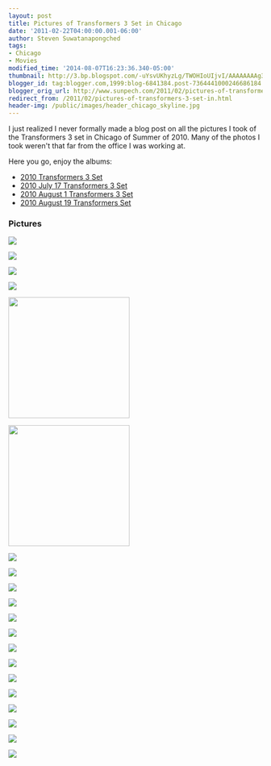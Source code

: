 ```yaml
---
layout: post
title: Pictures of Transformers 3 Set in Chicago
date: '2011-02-22T04:00:00.001-06:00'
author: Steven Suwatanapongched
tags:
- Chicago
- Movies
modified_time: '2014-08-07T16:23:36.340-05:00'
thumbnail: http://3.bp.blogspot.com/-uYsvUKhyzLg/TWOHIoUIjvI/AAAAAAAAg3A/acnXcX2HpG8/s600/IMG_0479.JPG
blogger_id: tag:blogger.com,1999:blog-6841384.post-7364441000246686184
blogger_orig_url: http://www.sunpech.com/2011/02/pictures-of-transformers-3-set-in.html
redirect_from: /2011/02/pictures-of-transformers-3-set-in.html
header-img: /public/images/header_chicago_skyline.jpg
---
```


I just realized I never formally made a blog post on all the pictures I took of the Transformers 3 set in Chicago of Summer of 2010. Many of the photos I took weren't that far from the office I was working at.

Here you go, enjoy the albums:
<ul>
  <li><a href="https://picasaweb.google.com/101693597219413173200/2010Transformers3Set">2010 Transformers 3 Set</a></li>
  <li><a href="https://picasaweb.google.com/sunpech/2010July17Transformers3Set">2010 July 17 Transformers 3 Set</a></li>
  <li><a href="https://picasaweb.google.com/sunpech/2010August1Transformers3Set">2010 August 1 Transformers 3 Set</a></li>
  <li><a href="https://picasaweb.google.com/sunpech/2010August19TransformersSet?feat=flashalbum">2010 August 19 Transformers Set</a></li>
</ul>

### Pictures

<a href="http://3.bp.blogspot.com/-uYsvUKhyzLg/TWOHIoUIjvI/AAAAAAAAg3A/acnXcX2HpG8/s1600/IMG_0479.JPG"><img border="0" src="http://3.bp.blogspot.com/-uYsvUKhyzLg/TWOHIoUIjvI/AAAAAAAAg3A/acnXcX2HpG8/s320/IMG_0479.JPG" /></a>

<a href="http://2.bp.blogspot.com/-TB5GlMLLcHg/TWOHZiAr1XI/AAAAAAAAg3Q/mAd1k2cj1r4/s1600/IMG_0481.JPG"><img border="0" src="http://2.bp.blogspot.com/-TB5GlMLLcHg/TWOHZiAr1XI/AAAAAAAAg3Q/mAd1k2cj1r4/s320/IMG_0481.JPG" /></a>

<a href="http://3.bp.blogspot.com/-de7NesaAiq0/TWOHhOrHr9I/AAAAAAAAg3Y/dMuo1vVGQoI/s1600/IMG_0482.JPG"><img border="0" src="http://3.bp.blogspot.com/-de7NesaAiq0/TWOHhOrHr9I/AAAAAAAAg3Y/dMuo1vVGQoI/s320/IMG_0482.JPG" /></a>

<a href="http://4.bp.blogspot.com/-UmVtRzob3b0/TWOHsT4zYFI/AAAAAAAAg3k/iyIMoW17Aoo/s1600/IMG_0487.JPG"><img border="0" src="http://4.bp.blogspot.com/-UmVtRzob3b0/TWOHsT4zYFI/AAAAAAAAg3k/iyIMoW17Aoo/s320/IMG_0487.JPG" /></a>

<a href="http://3.bp.blogspot.com/-_PCTjnYbrXo/TWOI1gRIfRI/AAAAAAAAg5I/diyq2EZCfJ8/s1600/2010-07-10+18.18.55.jpg"><img border="0" height="240" src="http://3.bp.blogspot.com/-_PCTjnYbrXo/TWOI1gRIfRI/AAAAAAAAg5I/diyq2EZCfJ8/s320/2010-07-10+18.18.55.jpg" /></a>

<a href="http://1.bp.blogspot.com/-9koCvJth0Ik/TWOI8n1CawI/AAAAAAAAg5Q/6YHhtjTCSN4/s1600/2010-07-10+18.20.15.jpg"><img border="0" height="240" src="http://1.bp.blogspot.com/-9koCvJth0Ik/TWOI8n1CawI/AAAAAAAAg5Q/6YHhtjTCSN4/s320/2010-07-10+18.20.15.jpg" /></a>

<a href="http://4.bp.blogspot.com/-yhgIwY8HG7k/TEMobNc2jZI/AAAAAAAARgI/zAto67qPbFM/s1600/IMG_0741.JPG"><img border="0" src="http://4.bp.blogspot.com/-yhgIwY8HG7k/TEMobNc2jZI/AAAAAAAARgI/zAto67qPbFM/s320/IMG_0741.JPG" /></a>

<a href="http://4.bp.blogspot.com/-LUNKUZsgXq0/TFY4fIxN7pI/AAAAAAAAUnM/stQl7--wTDk/s1600/IMG_1747.JPG"><img border="0" src="http://4.bp.blogspot.com/-LUNKUZsgXq0/TFY4fIxN7pI/AAAAAAAAUnM/stQl7--wTDk/s320/IMG_1747.JPG" /></a>

<a href="http://3.bp.blogspot.com/-PvX-Pp_QFJU/TFY5prsaWFI/AAAAAAAAUnc/7iMVbU4FdOg/s1600/IMG_1748.JPG"><img border="0" src="http://3.bp.blogspot.com/-PvX-Pp_QFJU/TFY5prsaWFI/AAAAAAAAUnc/7iMVbU4FdOg/s320/IMG_1748.JPG" /></a>

<a href="http://1.bp.blogspot.com/-3kJRHi1zCeY/TFY-BKRkJvI/AAAAAAAAUr4/5p51QqdUQjs/s1600/IMG_1776.JPG"><img border="0" src="http://1.bp.blogspot.com/-3kJRHi1zCeY/TFY-BKRkJvI/AAAAAAAAUr4/5p51QqdUQjs/s320/IMG_1776.JPG" /></a>

<a href="http://3.bp.blogspot.com/-MMU-gWX1v_g/TFY_bbJSPZI/AAAAAAAAUtY/Bd-01iov-Do/s1600/IMG_1784.JPG"><img border="0" src="http://3.bp.blogspot.com/-MMU-gWX1v_g/TFY_bbJSPZI/AAAAAAAAUtY/Bd-01iov-Do/s320/IMG_1784.JPG" /></a>

<a href="http://3.bp.blogspot.com/-ibGJusb1U40/TFY_fCmqwnI/AAAAAAAAUtk/8yYIFHCd3Fo/s1600/IMG_1785.JPG"><img border="0" src="http://3.bp.blogspot.com/-ibGJusb1U40/TFY_fCmqwnI/AAAAAAAAUtk/8yYIFHCd3Fo/s320/IMG_1785.JPG" /></a>

<a href="http://3.bp.blogspot.com/-Eozczc-QSk0/TFY_knRm-2I/AAAAAAAAUt0/1RCCouEUaws/s1600/IMG_1787.JPG"><img border="0" src="http://3.bp.blogspot.com/-Eozczc-QSk0/TFY_knRm-2I/AAAAAAAAUt0/1RCCouEUaws/s320/IMG_1787.JPG" /></a>

<a href="http://1.bp.blogspot.com/-nc_KCg5tM7o/TFY_qvaHOvI/AAAAAAAAUuE/QP_UOc57v8g/s1600/IMG_1789.JPG"><img border="0" src="http://1.bp.blogspot.com/-nc_KCg5tM7o/TFY_qvaHOvI/AAAAAAAAUuE/QP_UOc57v8g/s320/IMG_1789.JPG" /></a>

<a href="http://1.bp.blogspot.com/-HQKVzaDrEk0/TG4etypJuvI/AAAAAAAAVR8/hGdjBPvCNGw/s1600/IMG_1917.jpg"><img border="0" src="http://1.bp.blogspot.com/-HQKVzaDrEk0/TG4etypJuvI/AAAAAAAAVR8/hGdjBPvCNGw/s320/IMG_1917.jpg" /></a>

<a href="http://3.bp.blogspot.com/-fIG7KdctzEg/TG4fyxlW1MI/AAAAAAAAVR8/K5Vc9CSS9sk/s1600/IMG_1919.jpg"><img border="0" src="http://3.bp.blogspot.com/-fIG7KdctzEg/TG4fyxlW1MI/AAAAAAAAVR8/K5Vc9CSS9sk/s320/IMG_1919.jpg" /></a>

<a href="http://1.bp.blogspot.com/-GngUN3z9lxU/TG4hy1p6a2I/AAAAAAAAVR8/dXp2vwVkszM/s1600/IMG_1920.jpg"><img border="0" src="http://1.bp.blogspot.com/-GngUN3z9lxU/TG4hy1p6a2I/AAAAAAAAVR8/dXp2vwVkszM/s320/IMG_1920.jpg" /></a>

<a href="http://4.bp.blogspot.com/-uNpKKsnP6SU/TG4h7HPRkxI/AAAAAAAAVR8/uKFkxCOU8gs/s1600/IMG_1922.jpg"><img border="0" src="http://4.bp.blogspot.com/-uNpKKsnP6SU/TG4h7HPRkxI/AAAAAAAAVR8/uKFkxCOU8gs/s320/IMG_1922.jpg" /></a>

<a href="http://4.bp.blogspot.com/-uuwuwSgJKOY/TG4lHb0YIaI/AAAAAAAAVR8/MR48KlSOC08/s1600/IMG_1926.jpg"><img border="0" src="http://4.bp.blogspot.com/-uuwuwSgJKOY/TG4lHb0YIaI/AAAAAAAAVR8/MR48KlSOC08/s320/IMG_1926.jpg" /></a>

<a href="http://4.bp.blogspot.com/-XNaK1BoAXzM/TG4lMNELNqI/AAAAAAAAVR8/Pb7CfIQY1t8/s1600/IMG_1927.jpg"><img border="0" src="http://4.bp.blogspot.com/-XNaK1BoAXzM/TG4lMNELNqI/AAAAAAAAVR8/Pb7CfIQY1t8/s320/IMG_1927.jpg" /></a>
